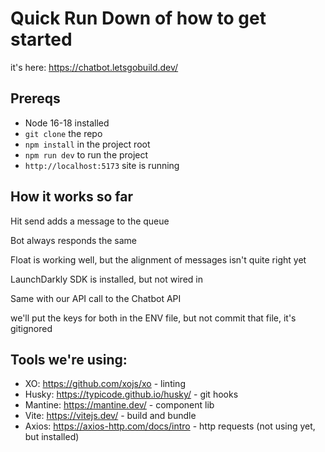 # Quick Run Down of how to get started

it's here: https://chatbot.letsgobuild.dev/

## Prereqs

- Node 16-18 installed
- `git clone` the repo
- `npm install` in the project root
- `npm run dev` to run the project
- `http://localhost:5173` site is running



## How it works so far

Hit send adds a message to the queue

Bot always responds the same

Float is working well, but the alignment of messages isn't quite right yet

LaunchDarkly SDK is installed, but not wired in

Same with our API call to the Chatbot API

we'll put the keys for both in the ENV file, but not commit that file, it's gitignored



## Tools we're using:

- XO: https://github.com/xojs/xo - linting
- Husky: https://typicode.github.io/husky/ - git hooks
- Mantine: https://mantine.dev/ - component lib
- Vite: https://vitejs.dev/ - build and bundle
- Axios: https://axios-http.com/docs/intro - http requests (not using yet, but installed)

